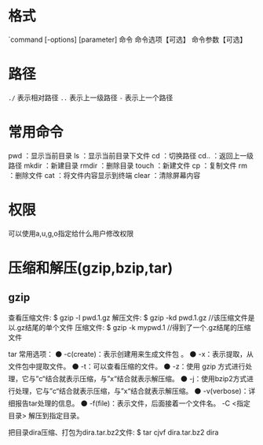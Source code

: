 # 格式
`command [-options] [parameter]
命令  命令选项【可选】 命令参数【可选】

# 路径
`./`  表示相对路径
`..`  表示上一级路径
`-`  表示上一个路径

# 常用命令
pwd ：显示当前目录
ls ：显示当前目录下文件
cd ：切换路径
cd.. ：返回上一级路径
mkdir ：新建目录
rmdir ：删除目录
touch ：新建文件
cp ：复制文件
rm ：删除文件
cat ：将文件内容显示到终端
clear ：清除屏幕内容


# 权限
可以使用a,u,g,o指定给什么用户修改权限

# 压缩和解压(gzip,bzip,tar)

## gzip
查看压缩文件:
$ gzip -l pwd.1.gz 
解压文件:
$ gzip -kd pwd.1.gz   //该压缩文件是以.gz结尾的单个文件 
压缩文件:
$ gzip -k mypwd.1   //得到了一个.gz结尾的压缩文件


tar 常用选项： 
⚫ -c(create)：表示创建用来生成文件包 。 
⚫ -x：表示提取，从文件包中提取文件。 
⚫ -t：可以查看压缩的文件。 
⚫ -z：使用 gzip 方式进行处理，它与”c“结合就表示压缩，与”x“结合就表示解压缩。 
⚫ -j：使用bzip2方式进行处理，它与”c“结合就表示压缩，与”x“结合就表示解压缩。 
⚫ -v(verbose)：详细报告tar处理的信息。 
⚫ -f(file)：表示文件，后面接着一个文件名。 -C <指定目录> 解压到指定目录。

把目录dira压缩、打包为dira.tar.bz2文件: 
$ tar cjvf dira.tar.bz2 dira